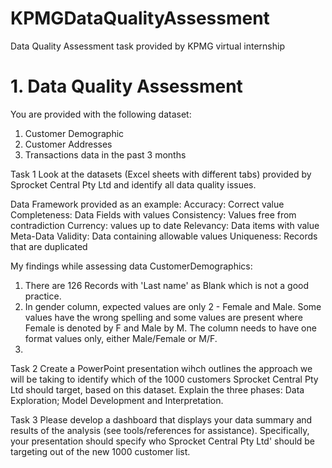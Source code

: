 # KPMGDataQualityAssessment
Data Quality Assessment task provided by KPMG virtual internship

# 1. Data Quality Assessment
You are provided with the following dataset:
1. Customer Demographic 
2. Customer Addresses
3. Transactions data in the past 3 months

Task 1
Look at the datasets (Excel sheets with different tabs) provided by Sprocket Central Pty Ltd and identify all data quality issues.

Data Framework provided as an example:
Accuracy: Correct value
Completeness: Data Fields with values
Consistency: Values free from contradiction
Currency: values up to date
Relevancy: Data items with value Meta-Data
Validity: Data containing allowable values
Uniqueness: Records that are duplicated

My findings while assessing data
CustomerDemographics:
1. There are 126 Records with 'Last name' as Blank which is not a good practice.
2. In gender column, expected values are only 2 - Female and Male. Some values have the wrong spelling and some values are present where Female is denoted by F and Male by M. The column needs to have one format values only, either Male/Female or M/F.
3. 


Task 2
Create a PowerPoint presentation wihch outlines the approach we will be taking to identify which of the 1000 customers Sprocket Central Pty Ltd should target, based on this dataset. Explain the three phases:  Data Exploration; Model Development and Interpretation.

Task 3
Please develop a dashboard that displays your data summary and results of the analysis (see tools/references for assistance). Specifically, your presentation should specify who Sprocket Central Pty Ltd' should be targeting out of the new 1000 customer list. 
